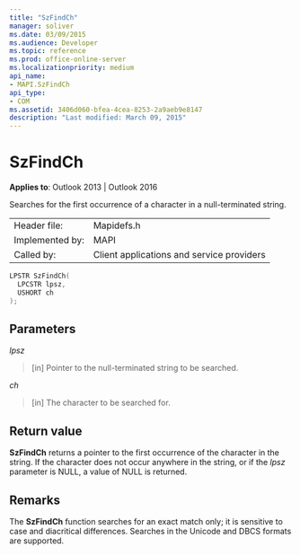 ```yaml
---
title: "SzFindCh"
manager: soliver
ms.date: 03/09/2015
ms.audience: Developer
ms.topic: reference
ms.prod: office-online-server
ms.localizationpriority: medium
api_name:
- MAPI.SzFindCh
api_type:
- COM
ms.assetid: 3406d060-bfea-4cea-8253-2a9aeb9e8147
description: "Last modified: March 09, 2015"
---
```


# SzFindCh
 
**Applies to**: Outlook 2013 | Outlook 2016 
  
Searches for the first occurrence of a character in a null-terminated string. 
  
|||
|:-----|:-----|
|Header file:  <br/> |Mapidefs.h  <br/> |
|Implemented by:  <br/> |MAPI  <br/> |
|Called by:  <br/> |Client applications and service providers  <br/> |
   
```cpp
LPSTR SzFindCh(
  LPCSTR lpsz,
  USHORT ch
);
```

## Parameters

_lpsz_
  
> [in] Pointer to the null-terminated string to be searched. 
    
_ch_
  
> [in] The character to be searched for.
    
## Return value

**SzFindCh** returns a pointer to the first occurrence of the character in the string. If the character does not occur anywhere in the string, or if the _lpsz_ parameter is NULL, a value of NULL is returned. 
  
## Remarks

The **SzFindCh** function searches for an exact match only; it is sensitive to case and diacritical differences. Searches in the Unicode and DBCS formats are supported. 
  

